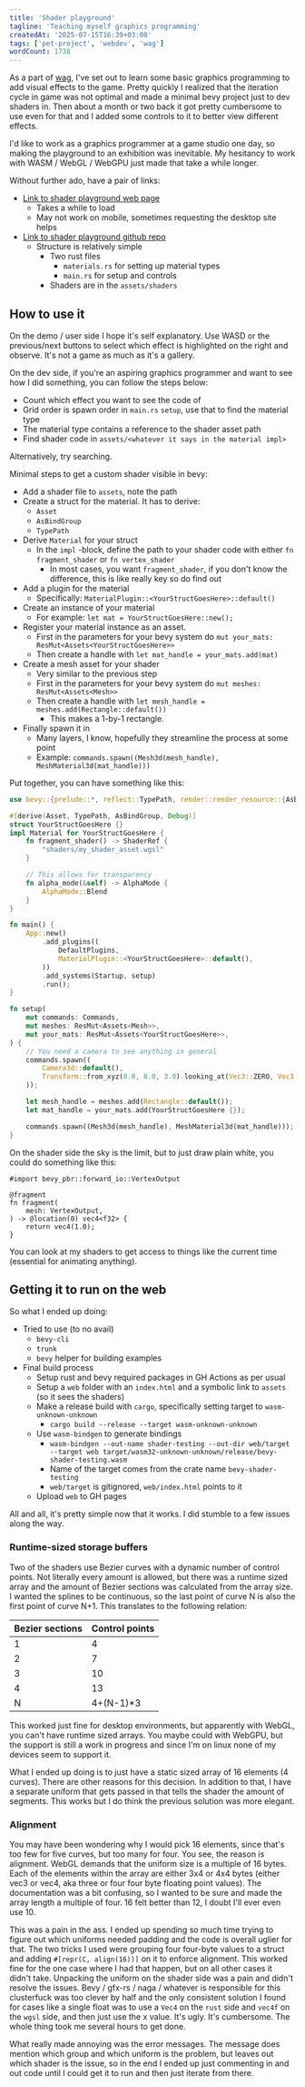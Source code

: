 ```yaml
---
title: 'Shader playground'
tagline: 'Teaching myself graphics programming'
createdAt: '2025-07-15T16:39+03:00'
tags: ['pet-project', 'webdev', 'wag']
wordCount: 1738
---
```


As a part of [wag](/blog/wag-intro), I've set out to learn some basic graphics
programming to add visual effects to the game. Pretty quickly I realized that
the iteration cycle in game was not optimal and made a minimal bevy project just
to dev shaders in. Then about a month or two back it got pretty cumbersome to
use even for that and I added some controls to it to better view different
effects.

I'd like to work as a graphics programmer at a game studio one day, so making
the playground to an exhibition was inevitable. My hesitancy to work with WASM /
WebGL / WebGPU just made that take a while longer.

Without further ado, have a pair of links:

- [Link to shader playground web page](https://haihala.github.io/bevy-shader-testing)
  - Takes a while to load
  - May not work on mobile, sometimes requesting the desktop site helps
- [Link to shader playground github repo](https://github.com/haihala/bevy-shader-testing/)
  - Structure is relatively simple
    - Two rust files
      - `materials.rs` for setting up material types
      - `main.rs` for setup and controls
    - Shaders are in the `assets/shaders`

## How to use it

On the demo / user side I hope it's self explanatory. Use WASD or the
previous/next buttons to select which effect is highlighted on the right and
observe. It's not a game as much as it's a gallery.

On the dev side, if you're an aspiring graphics programmer and want to see how I
did something, you can follow the steps below:

- Count which effect you want to see the code of
- Grid order is spawn order in `main.rs` `setup`, use that to find the material type
- The material type contains a reference to the shader asset path
- Find shader code in `assets/<whatever it says in the material impl>`

Alternatively, try searching.

Minimal steps to get a custom shader visible in bevy:

- Add a shader file to `assets`, note the path
- Create a struct for the material. It has to derive:
  - `Asset`
  - `AsBindGroup`
  - `TypePath`
- Derive `Material` for your struct
  - In the `impl` -block, define the path to your shader code with either `fn fragment_shader` or `fn vertex_shader`
    - In most cases, you want `fragment_shader`, if you don't know the difference, this is like really key so do find out
- Add a plugin for the material
  - Specifically: `MaterialPlugin::<YourStructGoesHere>::default()`
- Create an instance of your material
  - For example: `let mat = YourStructGoesHere::new();`
- Register your material instance as an asset.
  - First in the parameters for your bevy system do `mut your_mats: ResMut<Assets<YourStructGoesHere>>`
  - Then create a handle with `let mat_handle = your_mats.add(mat)`
- Create a mesh asset for your shader
  - Very similar to the previous step
  - First in the parameters for your bevy system do `mut meshes: ResMut<Assets<Mesh>>`
  - Then create a handle with `let mesh_handle = meshes.add(Rectangle::default())`
    - This makes a 1-by-1 rectangle.
- Finally spawn it in
  - Many layers, I know, hopefully they streamline the process at some point
  - Example: `commands.spawn((Mesh3d(mesh_handle), MeshMaterial3d(mat_handle)))`

Put together, you can have something like this:

```rs
use bevy::{prelude::*, reflect::TypePath, render::render_resource::{AsBindGroup, ShaderRef}};

#[derive(Asset, TypePath, AsBindGroup, Debug)]
struct YourStructGoesHere {}
impl Material for YourStructGoesHere {
    fn fragment_shader() -> ShaderRef {
        "shaders/my_shader_asset.wgsl"
    }

    // This allows for transparency
    fn alpha_mode(&self) -> AlphaMode {
        AlphaMode::Blend
    }
}

fn main() {
    App::new()
        .add_plugins((
            DefaultPlugins,
            MaterialPlugin::<YourStructGoesHere>::default(),
        ))
        .add_systems(Startup, setup)
        .run();
}

fn setup(
    mut commands: Commands,
    mut meshes: ResMut<Assets<Mesh>>,
    mut your_mats: ResMut<Assets<YourStructGoesHere>>,
) {
    // You need a camera to see anything in general
    commands.spawn((
        Camera3d::default(),
        Transform::from_xyz(0.0, 0.0, 3.0).looking_at(Vec3::ZERO, Vec3::Y),
    ));

    let mesh_handle = meshes.add(Rectangle::default());
    let mat_handle = your_mats.add(YourStructGoesHere {});

    commands.spawn((Mesh3d(mesh_handle), MeshMaterial3d(mat_handle)));
}
```

On the shader side the sky is the limit, but to just draw plain white, you could
do something like this:

```wgsl
#import bevy_pbr::forward_io::VertexOutput

@fragment
fn fragment(
    mesh: VertexOutput,
) -> @location(0) vec4<f32> {
    return vec4(1.0);
}
```

You can look at my shaders to get access to things like the current time
(essential for animating anything).

## Getting it to run on the web

So what I ended up doing:

- Tried to use (to no avail)
  - `bevy-cli`
  - `trunk`
  - `bevy` helper for building examples
- Final build process
  - Setup rust and bevy required packages in GH Actions as per usual
  - Setup a `web` folder with an `index.html` and a symbolic link to `assets` (so it sees the shaders)
  - Make a release build with `cargo`, specifically setting target to `wasm-unknown-unknown`
    - `cargo build --release --target wasm-unknown-unknown`
  - Use `wasm-bindgen` to generate bindings
    - `wasm-bindgen --out-name shader-testing --out-dir web/target --target web target/wasm32-unknown-unknown/release/bevy-shader-testing.wasm`
    - Name of the target comes from the crate name `bevy-shader-testing`
    - `web/target` is gitignored, `web/index.html` points to it
  - Upload `web` to GH pages

All and all, it's pretty simple now that it works. I did stumble to a few issues
along the way.

### Runtime-sized storage buffers

Two of the shaders use Bezier curves with a dynamic number of control points.
Not literally every amount is allowed, but there was a runtime sized array and
the amount of Bezier sections was calculated from the array size. I wanted the
splines to be continuous, so the last point of curve N is also the first point
of curve N+1. This translates to the following relation:

| Bezier sections | Control points |
| --------------- | -------------- |
| 1               | 4              |
| 2               | 7              |
| 3               | 10             |
| 4               | 13             |
| N               | 4+(N-1)\*3     |

This worked just fine for desktop environments, but apparently with WebGL, you
can't have runtime sized arrays. You maybe could with WebGPU, but the support is
still a work in progress and since I'm on linux none of my devices seem to
support it.

What I ended up doing is to just have a static sized array of 16 elements (4
curves). There are other reasons for this decision. In addition to that, I have
a separate uniform that gets passed in that tells the shader the amount of
segments. This works but I do think the previous solution was more elegant.

### Alignment

You may have been wondering why I would pick 16 elements, since that's too few
for five curves, but too many for four. You see, the reason is alignment. WebGL
demands that the uniform size is a multiple of 16 bytes. Each of the elements
within the array are either 3x4 or 4x4 bytes (either vec3 or vec4, aka three or
four four byte floating point values). The documentation was a bit confusing, so
I wanted to be sure and made the array length a multiple of four. 16 felt better
than 12, I doubt I'll ever even use 10.

This was a pain in the ass. I ended up spending so much time trying to figure
out which uniforms needed padding and the code is overall uglier for that. The
two tricks I used were grouping four four-byte values to a struct and adding
`#[repr(C, align(16))]` on it to enforce alignment. This worked fine for the one
case where I had that happen, but on all other cases it didn't take. Unpacking
the uniform on the shader side was a pain and didn't resolve the issues. Bevy /
gfx-rs / naga / whatever is responsible for this clusterfuck was too clever by
half and the only consistent solution I found for cases like a single float was
to use a `Vec4` on the `rust` side and `vec4f` on the `wgsl` side, and then just
use the x value. It's ugly. It's cumbersome. The whole thing took me several
hours to get done.

What really made annoying was the error messages. The message does mention which
group and which uniform is the problem, but leaves out which shader is the
issue, so in the end I ended up just commenting in and out code until I could
get it to run and then just iterate from there.
